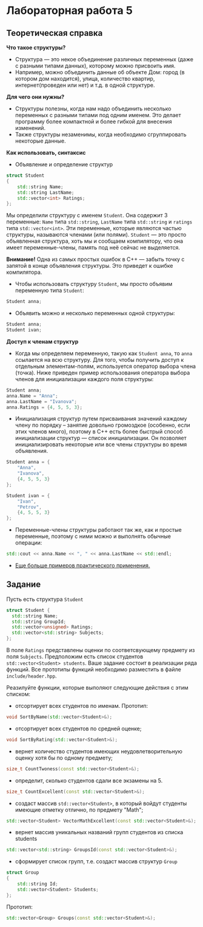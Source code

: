 # Лабораторная работа 5

## Теоретическая справка
**Что такое структуры?**
* Структура — это некое объединение различных переменных (даже с разными типами данных), которому можно присвоить имя.
* Например, можно объединить данные об  объекте Дом: город (в котором дом находится), улица, количество квартир, интернет(проведен или нет) и т.д. в одной структуре.

**Для чего они нужны?**
* Структуры полезны, когда нам надо объединить несколько переменных с разными типами под одним именем. Это делает программу более компактной и более гибкой для внесения изменений.
* Также структуры незаменимы, когда необходимо сгруппировать некоторые данные.

**Как использовать, синтаксис**
* Объявление и определение структур
```cpp
struct Student
{
    std::string Name;
    std::string LastName;
    std::vector<int> Ratings;
};
```

Мы определили структуру с именем `Student`. Она содержит 3 переменные: `Name` типа `std::string`, `LastName` типа `std::string` и `ratings` типа `std::vector<int>`. Эти переменные, которые являются частью структуры, называются членами (или полями). `Student` — это просто объявленная структура, хоть мы и сообщаем компилятору, что она имеет переменные-члены, память под неё сейчас не выделяется.

**Внимание!** Одна из самых простых ошибок в C++ — забыть точку с запятой в конце объявления структуры. Это приведет к ошибке компилятора.
* Чтобы использовать структуру `Student`, мы просто объявим переменную типа `Student`:
```cpp
Student anna;
```
* Объявить можно и несколько переменных одной структуры:
```cpp
Student anna;
Student ivan;
```
**Доступ к членам структур**

* Когда мы определяем переменную, такую как `Student anna`, то `anna` ссылается на всю структуру. Для того, чтобы получить доступ к отдельным элементам-полям, используется оператор выбора члена (точка). Ниже приведен пример использования оператора выбора членов для инициализации каждого поля структуры:
```cpp
Student anna;
anna.Name = "Anna";
anna.LastName = "Ivanova";
anna.Ratings = {4, 5, 5, 3};
```

* Инициализация структур путем присваивания значений каждому члену по порядку – занятие довольно громоздкое (особенно, если этих членов много), поэтому в C++ есть более быстрый способ инициализации структур — список инициализации. Он позволяет инициализировать некоторые или все члены структуры во время объявления.
```cpp
Student anna = {
    "Anna",
    "Ivanova",
    {4, 5, 5, 3}
};

Student ivan = {
    "Ivan",
    "Petrov",
    {4, 5, 5, 3}
};
```
* Переменные-члены структуры работают так же, как и простые переменные, поэтому с ними можно и выполнять обычные операции:
```cpp
std::cout << anna.Name << ", " << anna.LastName << std::endl;
```

* [Еще больше примеров практического применения.](https://github.com/bmstu-iu8-cpp/cpp-beginner-2017/tree/master/lab4)

## Задание
Пусть есть структура `Student`
```cpp
struct Student {
  std::string Name;
  std::string GroupId;
  std::vector<unsigned> Ratings;
  std::vector<std::string> Subjects;
};
```

В поле `Ratings` представлены оценки по соответсвующему предмету из поля `Subjects`.
Предположим есть список студентов `std::vector<Student> students`.
Ваше задание состоит в реализации ряда функций. Все прототипы функций необходимо разместить
в файле `include/header.hpp`.

Реазилуйте функции, которые выполяют следующие действия с этим списком:
* отсортирует всех студентов по именам. Прототип:
```cpp
void SortByName(std::vector<Student>&);
```

* отсортирует всех студентов по средней оценке;
```cpp
void SortByRating(std::vector<Student>&);
```

* вернет количество студентов имеющих неудовлетворительную оценку хотя бы по одному предмету;
```cpp
size_t CountTwoness(const std::vector<Student>&);
```

* определит, сколько студентов сдали все экзамены на 5.
```cpp
size_t CountExcellent(const std::vector<Student>&);
```

* создаст массив `std::vector<Student>`, в который войдут студенты имеющие отметку отлично, по предмету "Math";
```cpp
std::vector<Student> VectorMathExcellent(const std::vector<Student>&);
```

* вернет массив уникальных названий групп студентов из списка students
```cpp
std::vector<std::string> GroupsId(const std::vector<Student>&);
```

* сформирует список групп, т.е. создаст массив структур `Group`
```cpp
struct Group
{
    std::string Id;
    std::vector<Student> Students;
};
```

Прототип:
```cpp
std::vector<Group> Groups(const std::vector<Student>&);
```
